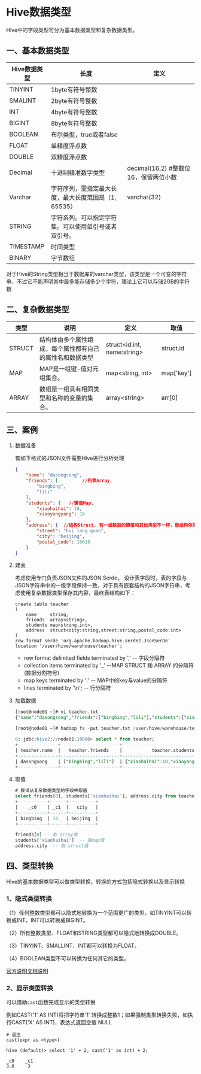# Hive数据类型

Hive中的字段类型可分为基本数据类型和复杂数据类型。

## 一、基本数据类型

| Hive数据类型 | 长度                                                 | 定义                                  |
| ------------ | ---------------------------------------------------- | ------------------------------------- |
| TINYINT      | 1byte有符号整数                                      |                                       |
| SMALINT      | 2byte有符号整数                                      |                                       |
| INT          | 4byte有符号整数                                      |                                       |
| BIGINT       | 8byte有符号整数                                      |                                       |
| BOOLEAN      | 布尔类型，true或者false                              |                                       |
| FLOAT        | 单精度浮点数                                         |                                       |
| DOUBLE       | 双精度浮点数                                         |                                       |
| Decimal      | 十进制精准数字类型                                   | decimal(16,2) #整数位16，保留两位小数 |
| Varchar      | 字符序列，需指定最大长度，最大长度范围是（1, 65535） | varchar(32)                           |
| STRING       | 字符系列。可以指定字符集。可以使用单引号或者双引号。 |                                       |
| TIMESTAMP    | 时间类型                                             |                                       |
| BINARY       | 字节数组                                             |                                       |

对于Hive的String类型相当于数据库的varchar类型，该类型是一个可变的字符串，不过它不能声明其中最多能存储多少个字符，理论上它可以存储2GB的字符数

## 二、复杂数据类型

| 类型   | 说明                                                     | 定义                        | 取值       |
| ------ | -------------------------------------------------------- | --------------------------- | ---------- |
| STRUCT | 结构体由多个属性组成，每个属性都有自己的属性名和数据类型 | struct<id:int, name:string> | struct.id  |
| MAP    | MAP是一组键-值对元组集合。                               | map<string, int>            | map['key'] |
| ARRAY  | 数组是一组具有相同类型和名称的变量的集合。               | array\<string\>             | arr[0]     |

## 三、案例

1. 数据准备

   有如下格式的JSON文件需要Hive进行分析处理

   ```json
   {
       "name": "dasongsong",
       "friends": [         //列表Array, 
           "bingbing",
           "lili"
       ],
       "students": {   //键值Map,
           "xiaohaihai": 18,
           "xiaoyangyang": 16
       },
       "address": {  //结构Struct, 有一组数据的键值和其他类型不一样，是结构体类型的数据
           "street": "hui long guan",
           "city": "beijing",
           "postal_code": 10010
       }
   }
   
   ```
   
2. 建表

   考虑使用专门负责JSON文件的JSON Serde， 设计表字段时，表的字段与JSON字符串中的一级字段保持一致，对于具有嵌套结构的JSON字符串，考虑使用复杂数据类型保存其内容，最终表结构如下：

   ```mysql
   create table teacher
   (
       name     string,
       friends  array<string>,
       students map<string,int>,
       address  struct<city:string,street:string,postal_code:int>
   )
   row format serde 'org.apache.hadoop.hive.serde2.JsonSerDe'
   location '/user/hive/warehouse/teacher';
   ```

   - row format delimited fields terminated by ',' -- 字段分隔符
   - collection items terminated by '_'    --MAP STRUCT 和 ARRAY 的分隔符(数据分割符号)
   - map keys terminated by ':'             -- MAP中的key与value的分隔符
   - lines terminated by '\n';               -- 行分隔符

3. 加载数据

   ```sql
   [root@node01 ~]# vi teacher.txt
   {"name":"dasongsong","friends":["bingbing","lili"],"students":{"xiaohaihai":18,"xiaoyangyang":16},"address":{"street":"hui long guan","city":"beijing","postal_code":10010}}
   
   [root@node01 ~]# hadoop fs -put teacher.txt /user/hive/warehouse/teacher
   ```

   ```sql
   0: jdbc:hive2://node01:10000> select * from teacher;
   +---------------+----------------------+--------------------------------------+----------------------------------------------------+
   | teacher.name  |   teacher.friends    |           teacher.students           |                  teacher.address                   |
   +---------------+----------------------+--------------------------------------+----------------------------------------------------+
   | dasongsong    | ["bingbing","lili"]  | {"xiaohaihai":18,"xiaoyangyang":16}  | {"city":"beijing","street":"hui long guan","postal_code":10010} |
   +---------------+----------------------+--------------------------------------+----------------------------------------------------+
   ```

4. 取值

   ```sql
   # 尝试从复杂数据类型的字段中取值
   select friends[0], students['xiaohaihai'], address.city from teacher;
   +-----------+------+----------+
   |    _c0    | _c1  |   city   |
   +-----------+------+----------+
   | bingbing  | 18   | beijing  |
   +-----------+------+----------+
   
   friends[0] -- 取 array值
   students['xiaohaihai']  -- 取map值
   address.city  -- 取 struct值
   ```

## 四、类型转换

Hive的基本数据类型可以做类型转换，转换的方式包括隐式转换以及显示转换

### 1、隐式类型转换

（1）任何整数类型都可以隐式地转换为一个范围更广的类型，如TINYINT可以转换成INT，INT可以转换成BIGINT。

（2）所有整数类型、FLOAT和STRING类型都可以隐式地转换成DOUBLE。

（3）TINYINT、SMALLINT、INT都可以转换为FLOAT。

（4）BOOLEAN类型不可以转换为任何其它的类型。

[官方说明文档说明](https://cwiki.apache.org/confluence/display/hive/languagemanual+types#LanguageManualTypes-AllowedImplicitConversions)

### 2、显示类型转换

可以借助`cast`函数完成显示的类型转换

例如CAST('1' AS INT)将把字符串'1' 转换成整数1；如果强制类型转换失败，如执行CAST('X' AS INT)，表达式返回空值 NULL

```mysql
# 语法
cast(expr as <type>) 

hive (default)> select '1' + 2, cast('1' as int) + 2;

_c0	   _c1
3.0	    3
```



